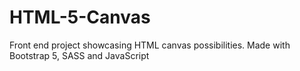 # HTML-5-Canvas
Front end project showcasing HTML canvas possibilities. Made with Bootstrap 5, SASS and JavaScript
